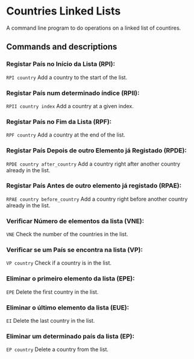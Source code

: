# Countries Linked Lists
A command line program to do operations on a linked list of countires.

## Commands and descriptions
### Registar País no Início da Lista (RPI): 
`RPI country`
Add a country to the start of the list.
### Registar País num determinado índice (RPII): 
`RPII country index`
Add a country at a given index.
### Registar País no Fim da Lista (RPF): 
`RPF country`
Add a country at the end of the list.
### Registar País Depois de outro Elemento já Registado (RPDE): 
`RPDE country after_country`
Add a country right after another country already in the list.
### Registar País Antes de outro elemento já registado (RPAE):
`RPAE country before_country`
Add a country right before another country already in the list.
### Verificar Número de elementos da lista (VNE): 
`VNE`
Check the number of the countries in the list.
### Verificar se um País se encontra na lista (VP): 
`VP country`
Check if a country is in the list.
### Eliminar o primeiro elemento da lista (EPE): 
`EPE`
Delete the first country in the list.
### Eliminar o último elemento da lista (EUE): 
`EI`
Delete the last country in the list.
### Eliminar um determinado país da lista (EP):
`EP country`
Delete a country from the list.

